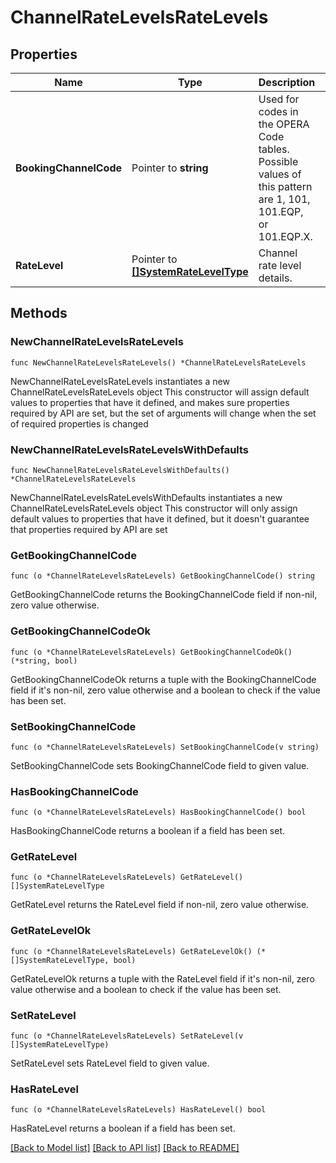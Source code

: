 # ChannelRateLevelsRateLevels

## Properties

Name | Type | Description | Notes
------------ | ------------- | ------------- | -------------
**BookingChannelCode** | Pointer to **string** | Used for codes in the OPERA Code tables. Possible values of this pattern are 1, 101, 101.EQP, or 101.EQP.X. | [optional] 
**RateLevel** | Pointer to [**[]SystemRateLevelType**](SystemRateLevelType.md) | Channel rate level details. | [optional] 

## Methods

### NewChannelRateLevelsRateLevels

`func NewChannelRateLevelsRateLevels() *ChannelRateLevelsRateLevels`

NewChannelRateLevelsRateLevels instantiates a new ChannelRateLevelsRateLevels object
This constructor will assign default values to properties that have it defined,
and makes sure properties required by API are set, but the set of arguments
will change when the set of required properties is changed

### NewChannelRateLevelsRateLevelsWithDefaults

`func NewChannelRateLevelsRateLevelsWithDefaults() *ChannelRateLevelsRateLevels`

NewChannelRateLevelsRateLevelsWithDefaults instantiates a new ChannelRateLevelsRateLevels object
This constructor will only assign default values to properties that have it defined,
but it doesn't guarantee that properties required by API are set

### GetBookingChannelCode

`func (o *ChannelRateLevelsRateLevels) GetBookingChannelCode() string`

GetBookingChannelCode returns the BookingChannelCode field if non-nil, zero value otherwise.

### GetBookingChannelCodeOk

`func (o *ChannelRateLevelsRateLevels) GetBookingChannelCodeOk() (*string, bool)`

GetBookingChannelCodeOk returns a tuple with the BookingChannelCode field if it's non-nil, zero value otherwise
and a boolean to check if the value has been set.

### SetBookingChannelCode

`func (o *ChannelRateLevelsRateLevels) SetBookingChannelCode(v string)`

SetBookingChannelCode sets BookingChannelCode field to given value.

### HasBookingChannelCode

`func (o *ChannelRateLevelsRateLevels) HasBookingChannelCode() bool`

HasBookingChannelCode returns a boolean if a field has been set.

### GetRateLevel

`func (o *ChannelRateLevelsRateLevels) GetRateLevel() []SystemRateLevelType`

GetRateLevel returns the RateLevel field if non-nil, zero value otherwise.

### GetRateLevelOk

`func (o *ChannelRateLevelsRateLevels) GetRateLevelOk() (*[]SystemRateLevelType, bool)`

GetRateLevelOk returns a tuple with the RateLevel field if it's non-nil, zero value otherwise
and a boolean to check if the value has been set.

### SetRateLevel

`func (o *ChannelRateLevelsRateLevels) SetRateLevel(v []SystemRateLevelType)`

SetRateLevel sets RateLevel field to given value.

### HasRateLevel

`func (o *ChannelRateLevelsRateLevels) HasRateLevel() bool`

HasRateLevel returns a boolean if a field has been set.


[[Back to Model list]](../README.md#documentation-for-models) [[Back to API list]](../README.md#documentation-for-api-endpoints) [[Back to README]](../README.md)


